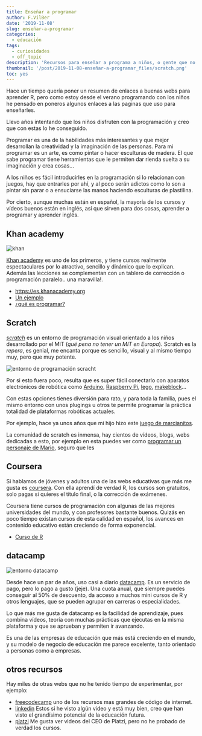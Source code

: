 ```yaml
---
title: Enseñar a programar
author: F.VilBer
date: '2019-11-08'
slug: enseñar-a-programar
categories:
  - educación
tags:
  - curiosidades
  - off_topic
description: 'Recursos para enseñar a programa a niños, o gente que no lo ha hecho en su vida'
thumbnail: '/post/2019-11-08-enseñar-a-programar_files/scratch.png'
toc: yes
---
```


Hace un tiempo quería poner un resumen de enlaces a buenas webs para aprender R, pero como estoy desde el verano programando con los niños he pensado en poneros algunos enlaces a las paginas que uso para enseñarles.

Llevo años intentando que los niños disfruten con la programación y creo que con estas lo he conseguido.

Programar es una de la habilidades más interesantes y que mejor desarrollan la creatividad y la imaginación de las personas. Para mi programar es un arte, es como pintar o hacer esculturas de madera. El que sabe programar tiene herramientas que le permiten dar rienda suelta a su imaginación y crea cosas...

A los niños es fácil introducirles en la programación si lo relacionan con juegos, hay que entrarles por ahí, y al poco serán adictos como lo son a pintar sin parar o a ensuciarse las manos haciendo esculturas de plastilina.

Por cierto, aunque muchas están en español, la mayoría de los cursos y vídeos buenos están en inglés, así que sirven para dos cosas, aprender a programar y aprender inglés.

## Khan academy

![khan](/post/2019-11-08-enseñar-a-programar_files/khan.png)

[Khan academy](https://es.khanacademy.org) es uno de los primeros, y tiene cursos realmente espectaculares por lo atractivo, sencillo y dinámico que lo explican. Además las lecciones se complementan con un tablero de corrección o programación paralelo.. una maravilla!.

 * https://es.khanacademy.org
 * [Un ejemplo](https://es.khanacademy.org/computing/hour-of-code/hour-of-drawing-code/v/welcome-hour-of-code)
 * [¿qué es programar?](https://es.khanacademy.org/computing/computer-programming/programming/intro-to-programming/v/programming-intro)

## Scratch

[*scratch*](https://scratch.mit.edu/) es un entorno de programación visual orientado a los  niños desarrollado por el MIT (*qué pena no tener un MIT en Europa*).
Scratch es la *repera*, es genial, me encanta porque es sencillo, visual y al mismo tiempo muy, pero que muy potente. 

![entorno de programación scracht](/post/2019-11-08-enseñar-a-programar_files/scratch.png)

Por si esto fuera poco, resulta que es super fácil conectarlo con aparatos electrónicos de robótica como [Arduino](https://create.arduino.cc/projecthub/projects/tags/kids), [Raspberry Pi](https://www.raspberrypi.org/), [lego](https://codigo21.educacion.navarra.es/autoaprendizaje/primeros-pasos-con-scratch-y-lego-wedo/), [makeblock](https://www.makeblock.es/soporte/mblock/)...

Con estas opciones tienes diversión para rato, y para toda la familia, pues el mismo entorno con unos plugings u otros te permite programar la práctica totalidad de plataformas robóticas actuales.

Por ejemplo, hace ya unos años que mi hijo hizo este [juego de marcianitos](https://scratch.mit.edu/projects/40719212/).

La comunidad de scratch es inmensa, hay cientos de vídeos, blogs, webs dedicadas a esto, por ejemplo en esta puedes ver como [programar un personaje de Mario](https://www.scratch.school/leccion/1-programamos-el-personaje-de-mario/), seguro que les 

## Coursera

Si hablamos de jóvenes y adultos una de las webs educativas que más me gusta es [coursera](https://www.coursera.org). Con ella aprendí de verdad R, los cursos son gratuitos, solo pagas si quieres el título final, o la corrección de exámenes.

Coursera tiene cursos de programación con algunas de las mejores universidades del mundo, y con profesores bastante buenos. Quizás en poco tiempo existan cursos de esta calidad en español, los avances en contenido educativo están creciendo de forma exponencial.

* [Curso de R](https://www.coursera.org/learn/r-programming-environment)

## datacamp

![entorno datacamp](/post/2019-11-08-enseñar-a-programar_files/datacamp.png)

Desde hace un par de años, uso casi a diario [datacamp](www.datacamp.com). Es un servicio de pago, pero lo pago a gusto (jeje). Una cuota anual, que siempre puedes conseguir al 50% de descuento, da acceso a muchos mini cursos de R y otros lenguajes, que se pueden agrupar en carreras o especialidades.

Lo que más me gusta de datacamp es la facilidad de aprendizaje, pues combina vídeos, teoría con muchas prácticas que ejecutas en la misma plataforma y que se aprueban y permiten ir avanzando.

Es una de las empresas de educación que más está creciendo en el mundo, y su modelo de negocio de educación me parece excelente, tanto orientado a personas como a empresas. 


## otros recursos

Hay miles de otras webs que no he tenido tiempo de experimentar, por ejemplo:

* [freecodecamp](https://www.freecodecamp.org/news/r-programming-course/) uno de los recursos mas grandes de código de internet.
* [linkedin](https://www.linkedin.com/learning/topics/r) Estos si he visto algún video y está muy bien, creo que han visto el grandísimo potencial de la educación futura.
* [platzi](https://platzi.com/cursos/fundamentos-r/) Me gusta ver videos del CEO de Platzi, pero no he probado de verdad los cursos.
